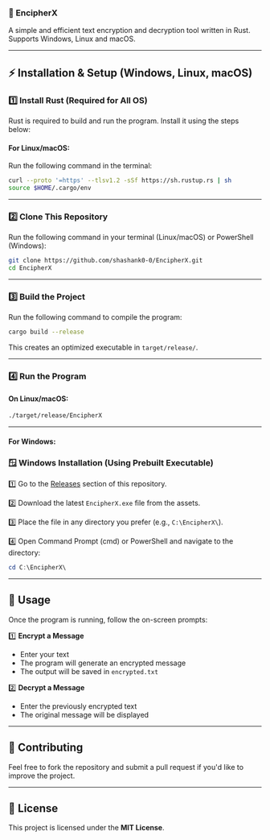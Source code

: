 ### 🔐 EncipherX

A simple and efficient text encryption and decryption tool written in Rust. Supports Windows, Linux and macOS.

---

## ⚡ Installation & Setup (Windows, Linux, macOS)

### 1️⃣ Install Rust (Required for All OS)

Rust is required to build and run the program. Install it using the steps below:

#### For Linux/macOS:

Run the following command in the terminal:

```sh
curl --proto '=https' --tlsv1.2 -sSf https://sh.rustup.rs | sh
source $HOME/.cargo/env
```

---

### 2️⃣ Clone This Repository

Run the following command in your terminal (Linux/macOS) or PowerShell (Windows):

```sh
git clone https://github.com/shashank0-0/EncipherX.git
cd EncipherX
```

---

### 3️⃣ Build the Project

Run the following command to compile the program:

```sh
cargo build --release
```

This creates an optimized executable in `target/release/`.

---

### 4️⃣ Run the Program

#### On Linux/macOS:

```sh
./target/release/EncipherX
```

---

#### For Windows:

### 🪟 Windows Installation (Using Prebuilt Executable)

1️⃣ Go to the [Releases](https://github.com/shashank0-0/EncipherX/releases) section of this repository.

2️⃣ Download the latest `EncipherX.exe` file from the assets.

3️⃣ Place the file in any directory you prefer (e.g., `C:\EncipherX\`).

4️⃣ Open Command Prompt (cmd) or PowerShell and navigate to the directory:

```powershell
cd C:\EncipherX\
```
---

## 📜 Usage

Once the program is running, follow the on-screen prompts:

1️⃣ **Encrypt a Message**  
   - Enter your text  
   - The program will generate an encrypted message  
   - The output will be saved in `encrypted.txt`  

2️⃣ **Decrypt a Message**  
   - Enter the previously encrypted text  
   - The original message will be displayed  

---

## 🚀 Contributing

Feel free to fork the repository and submit a pull request if you'd like to improve the project.

---

## 📜 License

This project is licensed under the **MIT License**.

